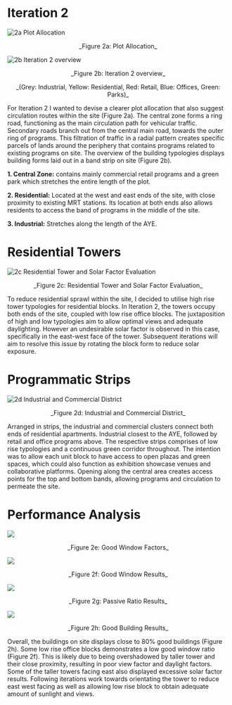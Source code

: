 # Iteration 2

![2a Plot Allocation](imgs/2a.JPG) 

<p align="center"> _Figure 2a: Plot Allocation_
 
 
 ![2b Iteration 2 overview](imgs/2b.JPG) 

<p align="center"> _Figure 2b: Iteration 2 overview_
<p align="center"> _(Grey: Industrial, Yellow: Residential, Red: Retail, Blue: Offices, Green: Parks)_
  
For Iteration 2 I wanted to devise a clearer plot allocation that also suggest circulation routes within the site (Figure 2a). The central zone forms a ring road, functioning as the main circulation path for vehicular traffic. Secondary roads branch out from the central main road, towards the outer ring of programs. This filtration of traffic in a radial pattern creates specific parcels of lands around the periphery that contains programs related to existing programs on site.
The overview of the building typologies displays building forms laid out in a band strip on site (Figure 2b).

__1. Central Zone:__ contains mainly commercial retail programs and a green park which stretches the entire length of the plot.

__2. Residential:__ Located at the west and east ends of the site, with close proximity to existing MRT stations. Its location at both ends also allows residents to access the band of programs in the middle of the site.

__3. Industrial:__ Stretches along the length of the AYE.


# Residential Towers
![2c Residential Tower and Solar Factor Evaluation](imgs/2c.jpg) 

<p align="center"> _Figure 2c: Residential Tower and Solar Factor Evaluation_

To reduce residential sprawl within the site, I decided to utilise high rise tower typologies for residential blocks. In Iteration 2, the towers occupy both ends of the site, coupled with low rise office blocks. The juxtaposition of high and low typologies aim to allow optimal views and adequate daylighting. However an undesirable solar factor is observed in this case, specifically in the east-west face of the tower. Subsequent iterations will aim to resolve this issue by rotating the block form to reduce solar exposure.

# Programmatic Strips
![2d  Industrial and Commercial District](imgs/2d.JPG) 

<p align="center"> _Figure 2d:  Industrial and Commercial District_
 
Arranged in strips, the industrial and commercial clusters connect both ends of residential apartments. Industrial closest to the AYE, followed by retail and office programs above. The respective strips comprises of low rise typologies and a continuous green corridor throughout. The intention was to allow each unit block to have access to open plazas and green spaces, which could also function as exhibition showcase venues and collaborative platforms. Opening along the central area creates access points for the top and bottom bands, allowing programs and circulation to permeate the site.

# Performance Analysis

![](imgs/2e.JPG) 

<p align="center"> _Figure 2e: Good Window Factors_
 
 
 ![](imgs/2f.JPG) 

<p align="center"> _Figure 2f: Good Window Results_
 
 
 ![](imgs/2g.JPG) 

<p align="center"> _Figure 2g: Passive Ratio Results_
 
 ![](imgs/2h.JPG) 

<p align="center"> _Figure 2h: Good Building Results_

Overall, the buildings on site displays close to 80% good buildings (Figure 2h). Some low rise office blocks demonstrates a low good window ratio (Figure 2f). This is likely due to being overshadowed by taller tower and their close proximity, resulting in poor view factor and daylight factors. Some of the taller towers facing east also displayed excessive solar factor results. Following iterations work towards orientating the tower to reduce east west facing as well as allowing low rise block to obtain adequate amount of sunlight and views.

